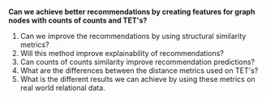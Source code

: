 **Can we achieve better recommendations by creating features for graph nodes with counts of counts and TET's?**
1. Can we improve the recommendations by using structural similarity metrics?
2. Will this method improve explainability of recommendations?
3. Can counts of counts similarity improve recommendation predictions?
4. What are the differences between the distance metrics used on TET's?
5. What is the different results we can achieve by using these metrics on real world relational data. 
